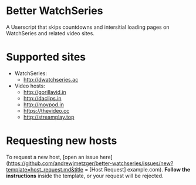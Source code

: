 # Better WatchSeries

A Userscript that skips countdowns and intersitial loading pages on WatchSeries and related video sites.

# Supported sites

- WatchSeries:
    - http://dwatchseries.ac
- Video hosts:
    - http://gorillavid.in
    - http://daclips.in
    - http://movpod.in
    - https://thevideo.cc
    - http://streamplay.top

# Requesting new hosts

To request a new host, [open an issue here](https://github.com/andrewjmetzger/better-watchseries/issues/new?template=host_request.md&title = [Host Request] example.com). **Follow the instructions** inside the template, or your request will be rejected.
